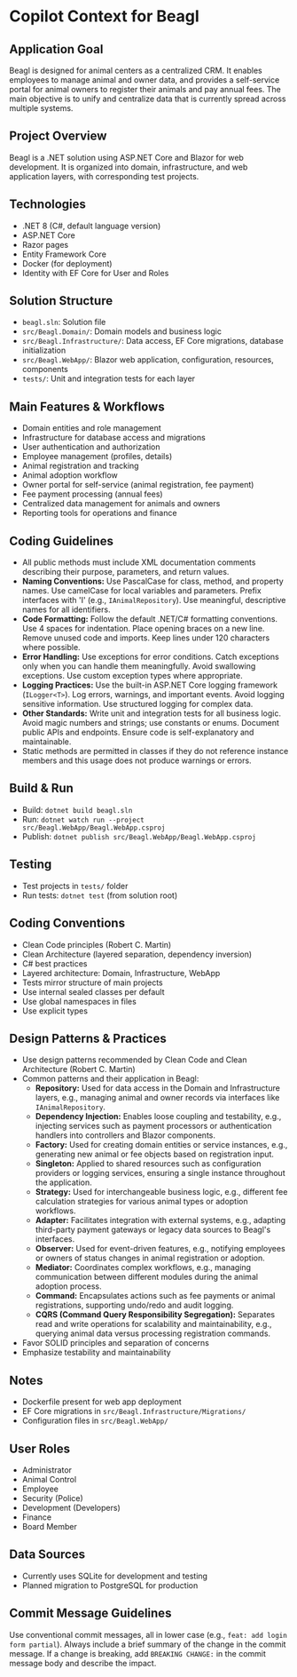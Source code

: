 # Copilot Context for Beagl

## Application Goal
Beagl is designed for animal centers as a centralized CRM. It enables employees to manage animal and owner data, and provides a self-service portal for animal owners to register their animals and pay annual fees. The main objective is to unify and centralize data that is currently spread across multiple systems.

## Project Overview
Beagl is a .NET solution using ASP.NET Core and Blazor for web development. It is organized into domain, infrastructure, and web application layers, with corresponding test projects.

## Technologies
- .NET 8 (C#, default language version)
- ASP.NET Core
- Razor pages
- Entity Framework Core
- Docker (for deployment)
- Identity with EF Core for User and Roles

## Solution Structure
- `beagl.sln`: Solution file
- `src/Beagl.Domain/`: Domain models and business logic
- `src/Beagl.Infrastructure/`: Data access, EF Core migrations, database initialization
- `src/Beagl.WebApp/`: Blazor web application, configuration, resources, components
- `tests/`: Unit and integration tests for each layer

## Main Features & Workflows
- Domain entities and role management
- Infrastructure for database access and migrations
- User authentication and authorization
- Employee management (profiles, details)
- Animal registration and tracking
- Animal adoption workflow
- Owner portal for self-service (animal registration, fee payment)
- Fee payment processing (annual fees)
- Centralized data management for animals and owners
- Reporting tools for operations and finance

## Coding Guidelines
- All public methods must include XML documentation comments describing their purpose, parameters, and return values.
- **Naming Conventions:** Use PascalCase for class, method, and property names. Use camelCase for local variables and parameters. Prefix interfaces with 'I' (e.g., `IAnimalRepository`). Use meaningful, descriptive names for all identifiers.
- **Code Formatting:** Follow the default .NET/C# formatting conventions. Use 4 spaces for indentation. Place opening braces on a new line. Remove unused code and imports. Keep lines under 120 characters where possible.
- **Error Handling:** Use exceptions for error conditions. Catch exceptions only when you can handle them meaningfully. Avoid swallowing exceptions. Use custom exception types where appropriate.
- **Logging Practices:** Use the built-in ASP.NET Core logging framework (`ILogger<T>`). Log errors, warnings, and important events. Avoid logging sensitive information. Use structured logging for complex data.
- **Other Standards:** Write unit and integration tests for all business logic. Avoid magic numbers and strings; use constants or enums. Document public APIs and endpoints. Ensure code is self-explanatory and maintainable.
- Static methods are permitted in classes if they do not reference instance members and this usage does not produce warnings or errors.

## Build & Run
- Build: `dotnet build beagl.sln`
- Run: `dotnet watch run --project src/Beagl.WebApp/Beagl.WebApp.csproj`
- Publish: `dotnet publish src/Beagl.WebApp/Beagl.WebApp.csproj`

## Testing
- Test projects in `tests/` folder
- Run tests: `dotnet test` (from solution root)

## Coding Conventions
- Clean Code principles (Robert C. Martin)
- Clean Architecture (layered separation, dependency inversion)
- C# best practices
- Layered architecture: Domain, Infrastructure, WebApp
- Tests mirror structure of main projects
- Use internal sealed classes per default
- Use global namespaces in files
- Use explicit types

## Design Patterns & Practices
- Use design patterns recommended by Clean Code and Clean Architecture (Robert C. Martin)
- Common patterns and their application in Beagl:
    - **Repository:** Used for data access in the Domain and Infrastructure layers, e.g., managing animal and owner records via interfaces like `IAnimalRepository`.
    - **Dependency Injection:** Enables loose coupling and testability, e.g., injecting services such as payment processors or authentication handlers into controllers and Blazor components.
    - **Factory:** Used for creating domain entities or service instances, e.g., generating new animal or fee objects based on registration input.
    - **Singleton:** Applied to shared resources such as configuration providers or logging services, ensuring a single instance throughout the application.
    - **Strategy:** Used for interchangeable business logic, e.g., different fee calculation strategies for various animal types or adoption workflows.
    - **Adapter:** Facilitates integration with external systems, e.g., adapting third-party payment gateways or legacy data sources to Beagl's interfaces.
    - **Observer:** Used for event-driven features, e.g., notifying employees or owners of status changes in animal registration or adoption.
    - **Mediator:** Coordinates complex workflows, e.g., managing communication between different modules during the animal adoption process.
    - **Command:** Encapsulates actions such as fee payments or animal registrations, supporting undo/redo and audit logging.
    - **CQRS (Command Query Responsibility Segregation):** Separates read and write operations for scalability and maintainability, e.g., querying animal data versus processing registration commands.
- Favor SOLID principles and separation of concerns
- Emphasize testability and maintainability

## Notes
- Dockerfile present for web app deployment
- EF Core migrations in `src/Beagl.Infrastructure/Migrations/`
- Configuration files in `src/Beagl.WebApp/`

## User Roles
- Administrator
- Animal Control
- Employee
- Security (Police)
- Development (Developers)
- Finance
- Board Member

## Data Sources
- Currently uses SQLite for development and testing
- Planned migration to PostgreSQL for production

## Commit Message Guidelines
Use conventional commit messages, all in lower case (e.g., `feat: add login form partial`).
Always include a brief summary of the change in the commit message.
If a change is breaking, add `BREAKING CHANGE:` in the commit message body and describe the impact.
